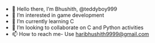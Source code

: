 - 👋 Hello there, I’m Bhushith, @teddyboy999
- 👀 I’m interested in game development
- 🌱 I’m currently learning C
- 💞️ I’m looking to collaborate on C and Python activities
- 📫 How to reach me- Use haribhushith9999@gmail.com 

<!---
teddyboy999/teddyboy999 is a ✨ special ✨ repository because its `README.md` (this file) appears on your GitHub profile.
You can click the Preview link to take a look at your changes.
--->
